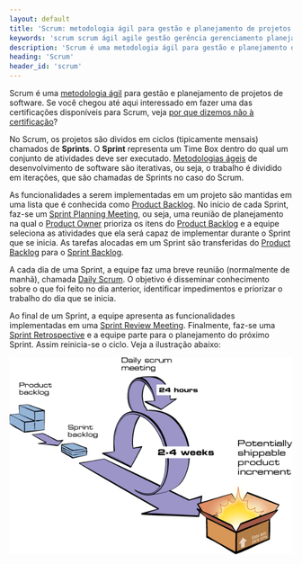 ```yaml
---
layout: default
title: 'Scrum: metodologia ágil para gestão e planejamento de projetos'
keywords: 'scrum scrum ágil agile gestão gerência gerenciamento planejamento projeto'
description: 'Scrum é uma metodologia ágil para gestão e planejamento de projetos de software.'
heading: 'Scrum'
header_id: 'scrum'
---
```


Scrum é uma [metodologia ágil][ma] para gestão e planejamento de projetos de software. Se você chegou até aqui interessado em fazer uma das certificações disponíveis para Scrum, veja [por que dizemos não à certificação][pn]?

No Scrum, os projetos são dividos em ciclos (tipicamente mensais) chamados de **Sprints**. O **Sprint** representa um Time Box dentro do qual um conjunto de atividades deve ser executado. [Metodologias ágeis][ma] de desenvolvimento de software são iterativas, ou seja, o trabalho é dividido em iterações, que são chamadas de Sprints no caso do Scrum.   

As funcionalidades a serem implementadas em um projeto são mantidas em uma lista que é conhecida como [Product Backlog][pb]. No início de cada Sprint, faz-se um [Sprint Planning Meeting][spm], ou seja, uma reunião de planejamento na qual o [Product Owner][po] prioriza os itens do [Product Backlog][pb] e a equipe seleciona as atividades que ela será capaz de implementar durante o Sprint que se inicia. As tarefas alocadas em um Sprint são transferidas do [Product Backlog][pb] para o [Sprint Backlog][sb].

A cada dia de uma Sprint, a equipe faz uma breve reunião (normalmente de manhã), chamada [Daily Scrum][ds]. O objetivo é disseminar conhecimento sobre o que foi feito no dia anterior, identificar impedimentos e priorizar o trabalho do dia que se inicia.

Ao final de um Sprint, a equipe apresenta as funcionalidades implementadas em uma [Sprint Review Meeting][srm]. Finalmente, faz-se uma [Sprint Retrospective][sr] e a equipe parte para o planejamento do próximo Sprint. Assim reinicia-se o ciclo. Veja a ilustração abaixo:

!["Ciclo Scrum"](/images/scrum/ciclo_scrum.gif "Ciclo Scrum")

[ma]:		/xp/manifesto_agil
[pb]:		/scrum/product_backlog
[sb]:		/scrum/sprint_backlog
[ds]:		/scrum/daily_scrum
[srm]:		/scrum/sprint_review_meeting
[sr]:		/scrum/sprint_retrospective
[spm]:		/scrum/sprint_planning_meeting
[po]:		/scrum/product_owner
[pn]:   /scrum/certificacao